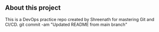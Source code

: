 ## About this project 
This is a DevOps practice repo created by Shreenath for mastering Git and CI/CD. 
git commit -am "Updated README from main branch"